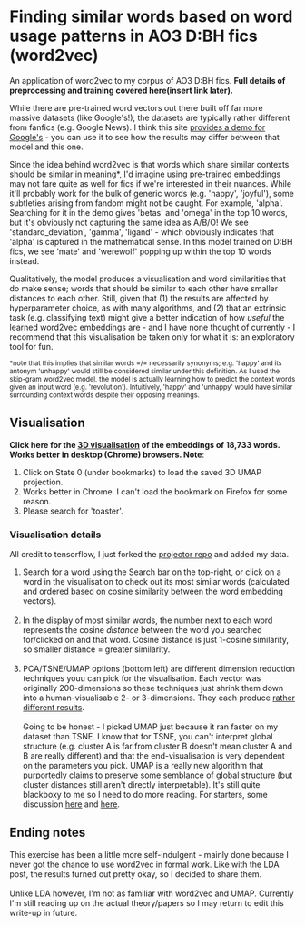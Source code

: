 # Finding similar words based on word usage patterns in AO3 D:BH fics (word2vec)
An application of word2vec to my corpus of AO3 D:BH fics. <b>Full details of preprocessing and training covered here(insert link later).</b><br>

While there are pre-trained word vectors out there built off far more massive datasets (like Google's!), the datasets are typically rather different from fanfics (e.g. Google News). I think this site [provides a demo for Google's](https://bionlp-www.utu.fi/wv_demo) - you can use it to see how the results may differ between that model and this one.<br>

Since the idea behind word2vec is that words which share similar contexts should be similar in meaning*, I'd imagine using pre-trained embeddings may not fare quite as well for fics if we're interested in their nuances. While it'll probably work for the bulk of generic words (e.g. 'happy', 'joyful'), some subtleties arising from fandom might not be caught. For example, 'alpha'. Searching for it in the demo gives 'betas' and 'omega' in the top 10 words, but it's obviously not capturing the same idea as A/B/O! We see 'standard_deviation', 'gamma', 'ligand' - which obviously indicates that 'alpha' is captured in the mathematical sense. In this model trained on D:BH fics, we see 'mate' and 'werewolf' popping up within the top 10 words instead. <br>

Qualitatively, the model produces a visualisation and word similarities that do make sense; words that should be similar to each other have smaller distances to each other. Still, given that (1) the results are affected by hyperparameter choice, as with many algorithms, and (2) that an extrinsic task (e.g. classifying text) might give a better indication of how <i>useful</i> the learned word2vec embeddings are - and I have none thought of currently - I recommend that this visualisation be taken only for what it is: an exploratory tool for fun. <br>

<sub>*note that this implies that similar words =/= necessarily synonyms; e.g. 'happy' and its antonym 'unhappy' would still be considered similar under this definition. As I used the skip-gram word2vec model, the model is actually learning how to predict the context words given an input word (e.g. 'revolution'). Intuitively, 'happy' and 'unhappy' would have similar surrounding context words despite their opposing meanings.</sub><br>

## Visualisation<br>
<b>Click here for the [3D visualisation](https://dru-r.github.io/w2v-embedding-projector/) of the embeddings of 18,733 words. Works better in desktop (Chrome) browsers. Note</b>:<br>
1) Click on State 0 (under bookmarks) to load the saved 3D UMAP projection.<br>
2) Works better in Chrome. I can't load the bookmark on Firefox for some reason.<br>
3) Please search for 'toaster'.<br>

### Visualisation details<br>
All credit to tensorflow, I just forked the [projector repo](https://github.com/tensorflow/embedding-projector-standalone) and added my data.<br>
1) Search for a word using the Search bar on the top-right, or click on a word in the visualisation to check out its most similar words (calculated and ordered based on cosine similarity between the word embedding vectors).<br><br>
2) In the display of most similar words, the number next to each word represents the cosine <i>distance</i> between the word you searched for/clicked on and that word. Cosine distance is just 1-cosine similarity, so smaller distance =  greater similarity.<br><br>
3) PCA/TSNE/UMAP options (bottom left) are different dimension reduction techniques youu can pick for the visualisation. Each vector was originally 200-dimensions so these techniques just shrink them down into a human-visualisable 2- or 3-dimensions. They each produce [rather different results](https://github.com/lmcinnes/umap_paper_notebooks/blob/master/UMAP%20WordEmbedding%20hundredThousand.ipynb). <br><br>
Going to be honest - I picked UMAP just because it ran faster on my dataset than TSNE. I know that for TSNE, you can't interpret global structure (e.g. cluster A is far from cluster B doesn't mean cluster A and B are really different) and that the end-visualisation is very dependent on the parameters you pick. UMAP is a really new algorithm that purportedly claims to preserve some semblance of global structure (but cluster distances still aren't directly interpretable). It's still quite blackboxy to me so I need to do more reading. For starters, some discussion [here](https://stats.stackexchange.com/questions/402668/intuitive-explanation-of-how-umap-works-compared-to-t-sne) and [here](https://pair-code.github.io/understanding-umap).<br>

## Ending notes
This exercise has been a little more self-indulgent - mainly done because I never got the chance to use word2vec in formal work. Like with the LDA post, the results turned out pretty okay, so I decided to share them.<br>
<br>
Unlike LDA however, I'm not as familiar with word2vec and UMAP. Currently I'm still reading up on the actual theory/papers so I may return to edit this write-up in future.<br>
